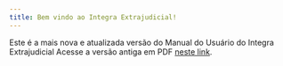 ```yaml
---
title: Bem vindo ao Integra Extrajudicial!
---
```


Este é a mais nova e atualizada versão do Manual do Usuário do Integra Extrajudicial
Acesse a versão antiga em PDF [neste link](https://intranet.mprj.mp.br/documents/79248691/81063224/manual_integra_extrajudicial.pdf).
